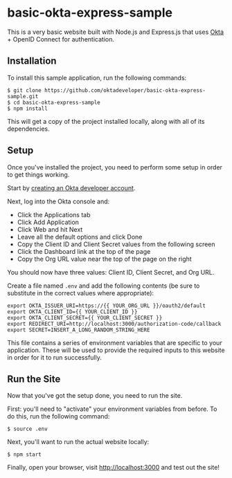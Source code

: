 # basic-okta-express-sample

This is a very basic website built with Node.js and Express.js that uses
[Okta](https://developer.okta.com/) + OpenID Connect for authentication.


## Installation

To install this sample application, run the following commands:

```console
$ git clone https://github.com/oktadeveloper/basic-okta-express-sample.git
$ cd basic-okta-express-sample
$ npm install
```

This will get a copy of the project installed locally, along with all of its
dependencies.


## Setup

Once you've installed the project, you need to perform some setup in order to
get things working.

Start by [creating an Okta developer account](https://developer.okta.com).

Next, log into the Okta console and:

- Click the Applications tab
- Click Add Application
- Click Web and hit Next
- Leave all the default options and click Done
- Copy the Client ID and Client Secret values from the following screen
- Click the Dashboard link at the top of the page
- Copy the Org URL value near the top of the page on the right

You should now have three values: Client ID, Client Secret, and Org URL.

Create a file named `.env` and add the following contents (be sure to substitute
in the correct values where appropriate):

```
export OKTA_ISSUER_URI=https://{{ YOUR_ORG_URL }}/oauth2/default
export OKTA_CLIENT_ID={{ YOUR_CLIENT_ID }}
export OKTA_CLIENT_SECRET={{ YOUR_CLIENT_SECRET }}
export REDIRECT_URI=http://localhost:3000/authorization-code/callback
export SECRET=INSERT_A_LONG_RANDOM_STRING_HERE
```

This file contains a series of environment variables that are specific to your
application. These will be used to provide the required inputs to this website
in order for it to run successfully.


## Run the Site

Now that you've got the setup done, you need to run the site.

First: you'll need to "activate" your environment variables from before. To do
this, run the following command:

```console
$ source .env
```

Next, you'll want to run the actual website locally:

```console
$ npm start
```

Finally, open your browser, visit [http://localhost:3000](http://localhost:3000)
and test out the site!
